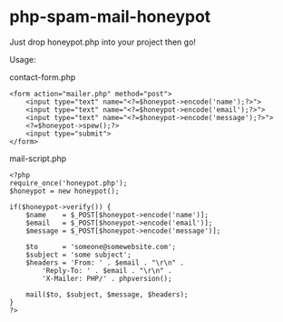 php-spam-mail-honeypot
======================

Just drop honeypot.php into your project then go!

Usage:

contact-form.php
	<?php
	require_once('honeypot.php');
	$honeypot = new honeypot(); 
	?>

	<form action="mailer.php" method="post">
		<input type="text" name="<?=$honeypot->encode('name');?>">
		<input type="text" name="<?=$honeypot->encode('email');?>">
		<input type="text" name="<?=$honeypot->encode('message');?>">
		<?=$honeypot->spew();?>
		<input type="submit">
	</form>

mail-script.php

	<?php
	require_once('honeypot.php');
	$honeypot = new honeypot(); 
	
	if($honeypot->verify()) {
		$name    = $_POST[$honeypot->encode('name')];
		$email   = $_POST[$honeypot->encode('email')];
		$message = $_POST[$honeypot->encode('message')];
		
		$to      = 'someone@somewebsite.com';
		$subject = 'some subject';
		$headers = 'From: ' . $email . "\r\n" .
		    'Reply-To: ' . $email . "\r\n" .
		    'X-Mailer: PHP/' . phpversion();
	
		mail($to, $subject, $message, $headers);
	}
	?>